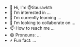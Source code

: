 - 👋 Hi, I’m @Gauravkth
- 👀 I’m interested in ...
- 🌱 I’m currently learning ...
- 💞️ I’m looking to collaborate on ...
- 📫 How to reach me ...
- 😄 Pronouns: ...
- ⚡ Fun fact: ...

<!---
Gauravkth/Gauravkth is a ✨ special ✨ repository because its `README.md` (this file) appears on your GitHub profile.
You can click the Preview link to take a look at your changes.
--->
